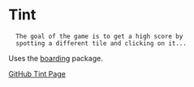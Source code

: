 # Tint

      The goal of the game is to get a high score by
      spotting a different tile and clicking on it...

Uses the [boarding](https://pub.dartlang.org/search?q=boarding) package.

[GitHub Tint Page](http://dzenanr.github.io/tint/)

